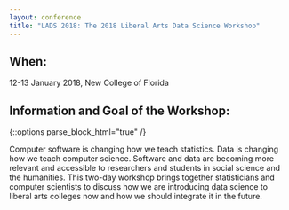 ```yaml
---
layout: conference
title: "LADS 2018: The 2018 Liberal Arts Data Science Workshop"
---
```


## When:
12-13 January 2018, New College of Florida

## Information and Goal of the Workshop:  
{::options parse_block_html="true" /}
<p>
Computer software is changing how we teach statistics. Data is changing how we teach computer science. Software and data are becoming more relevant and accessible to researchers and students in social science and the humanities. This two-day workshop brings together statisticians and computer scientists to discuss how we are introducing data science to liberal arts colleges now and how we should integrate it in the future. 
</p>

